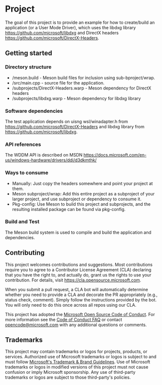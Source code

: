 # Project

The goal of this project is to provide an example for how to create/build an application (or a User Mode Driver), which uses the libdxg library https://github.com/microsoft/libdxg and DirectX headers https://github.com/microsoft/DirectX-Headers.

## Getting started

### Directory structure

- /meson.build - Meson build files for inclusion using sub-bproject/wrap.<br>
- /src/main.cpp - source file for the application. <br>
- /subprojects/DirectX-Headers.warp - Meson dependency for DirectX headers <br>
- /subprojects/libdxg.warp - Meson dependency for libdxg library<br>

### Software dependencies

The test application depends on uisng wsl/winadapter.h from https://github.com/microsoft/DirectX-Headers and libdxg library from https://github.com/microsoft/libdxg.

### API references

The WDDM API is described on MSDN https://docs.microsoft.com/en-us/windows-hardware/drivers/ddi/d3dkmthk/

### Ways to consume

- Manually: Just copy the headers somewhere and point your project at them.
- Meson subproject/wrap: Add this entire project as a subproject of your larger project, and use subproject or dependency to consume it.
- Pkg-config: Use Meson to build this project and subprojects, and the resulting installed package can be found via pkg-config.

### Build and Test

The Meson build system is used to compile and build the application and dependencies.

## Contributing

This project welcomes contributions and suggestions.  Most contributions require you to agree to a
Contributor License Agreement (CLA) declaring that you have the right to, and actually do, grant us
the rights to use your contribution. For details, visit https://cla.opensource.microsoft.com.

When you submit a pull request, a CLA bot will automatically determine whether you need to provide
a CLA and decorate the PR appropriately (e.g., status check, comment). Simply follow the instructions
provided by the bot. You will only need to do this once across all repos using our CLA.

This project has adopted the [Microsoft Open Source Code of Conduct](https://opensource.microsoft.com/codeofconduct/).
For more information see the [Code of Conduct FAQ](https://opensource.microsoft.com/codeofconduct/faq/) or
contact [opencode@microsoft.com](mailto:opencode@microsoft.com) with any additional questions or comments.

## Trademarks

This project may contain trademarks or logos for projects, products, or services. Authorized use of Microsoft
trademarks or logos is subject to and must follow
[Microsoft's Trademark & Brand Guidelines](https://www.microsoft.com/en-us/legal/intellectualproperty/trademarks/usage/general).
Use of Microsoft trademarks or logos in modified versions of this project must not cause confusion or imply Microsoft sponsorship.
Any use of third-party trademarks or logos are subject to those third-party's policies.
